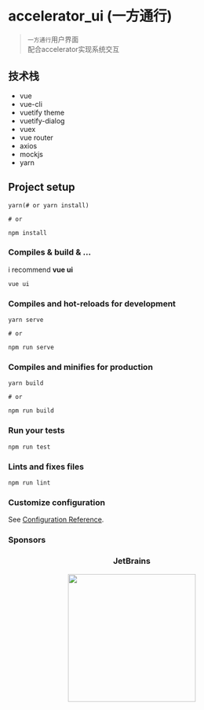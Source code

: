 # accelerator_ui (一方通行)
> `一方通行`用户界面  
> 配合accelerator实现系统交互

## 技术栈
- vue
- vue-cli
- vuetify theme
- vuetify-dialog
- vuex
- vue router
- axios
- mockjs
- yarn

## Project setup
```
yarn(# or yarn install)

# or

npm install
```
### Compiles & build & ...

i recommend **vue ui**

```
vue ui
```

### Compiles and hot-reloads for development
```
yarn serve

# or

npm run serve
```

### Compiles and minifies for production
```
yarn build

# or

npm run build
```

### Run your tests
```
npm run test
```

### Lints and fixes files
```
npm run lint
```

### Customize configuration
See [Configuration Reference](https://cli.vuejs.org/config/).

### Sponsors

<h3 align="center">JetBrains</h3>

<p align="center">
  <a href="https://www.jetbrains.com/?from=accelerator">
    <img width="260px" src="https://github.com/shenlanAZ/accelerator/blob/master/doc/img/jetbrains-variant-4.svg">
  </a>
</p>